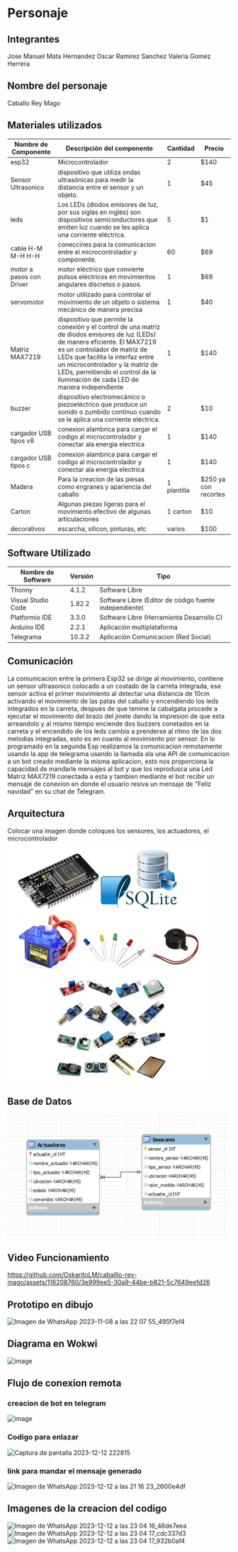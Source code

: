 # Personaje
## Integrantes
Jose Manuel Mata Hernandez
Oscar Ramirez Sanchez
Valeria Gomez Herrera
## Nombre del personaje
Caballo Rey Mago
## Materiales utilizados
| Nombre de Componente   | Descripción del componente | Cantidad | Precio |
|------------------------|-----------------------------|----------|--------|
| esp32                  | Microcontrolador           | 2        | $140    |
| Sensor Ultrasonico           |  dispositivo que utiliza ondas ultrasónicas para medir la distancia entre el sensor y un objeto.| 1        | $45    |
| leds         | Los LEDs (diodos emisores de luz, por sus siglas en inglés) son dispositivos semiconductores que emiten luz cuando se les aplica una corriente eléctrica.| 5       | $1    |
| cable H-M M-H H-H                  | coneccines para la comunicacion entre el microcontrolador y componente.|   60     | $69    |
| motor a pasos con Driver                | motor eléctrico que convierte pulsos eléctricos en movimientos angulares discretos o pasos.| 1       | $69   |
| servomotor | motor utilizado para controlar el movimiento de un objeto o sistema mecánico de manera precisa| 1       | $40   |
| Matriz MAX7219| dispositivo que permite la conexión y el control de una matriz de diodos emisores de luz (LEDs) de manera eficiente. El MAX7219 es un controlador de matriz de LEDs que facilita la interfaz entre un microcontrolador y la matriz de LEDs, permitiendo el control de la iluminación de cada LED de manera independiente | 1        | $140    |
| buzzer| dispositivo electromecánico o piezoeléctrico que produce un sonido o zumbido continuo cuando se le aplica una corriente eléctrica.|   2  | $10    |
| cargador USB tipos v8 | conexion alambrica para cargar el codigo al microcontrolador y conectar ala energia electrica   | 1        | $140    |
| cargador USB tipos c | conexion alambrica para cargar el codigo al microcontrolador y conectar ala energia electrica   | 1        | $140    |
| Madera                 | Para la creacion de las piesas como engranes y apariencia del caballo      | 1 plantilla       | $250 ya con recortes    |
| Carton            | Algunas piezas ligeras para el movimiento efectivo de algunas articulaciones            | 1 carton       | $10   |
| decorativos              | escarcha, silicon, pinturas, etc       | varios       | $100    |



 ## Software Utilizado
|Nombre de Software|Versión|Tipo|
|--|--|--|
|Thonny|4.1.2|Software Libre|
|Visual Studio Code|1.82.2|Software Libre (Editor de código fuente independiente)|
|Platformio IDE|3.3.0|Software Libre (Herramienta Desarrollo C)|
|Arduino IDE|2.2.1|Aplicación multiplataforma|
|Telegrama|10.3.2|Aplicación Comunicacion (Red Social)|


## Comunicación
La comunicacion entre la primera Esp32 se dirige al movimiento, contiene un sensor ultrasonico colocado a un costado de la carreta integrada, ese sensor activa el primer movimiento al detectar una distancia de 10cm activando el movimiento de las patas del caballo y encendiendo los leds integrados en la carreta, despues de que temine la cabalgata procede a ejecutar el movimiento del brazo del jinete dando la impresion de que esta arreandolo y al mismo tiempo enciende dos buzzers conetados en la carreta y el encendido de los leds cambia a prenderse al ritmo de las dos melodias integradas, esto es en cuanto al movimiento por sensor.
En lo programado en la segunda Esp realizamos la comunicacion remotamente usando la app de telegrama usando la llamada ala una API de comunicacion a un bot creado mediante la misma aplicacion, esto nos proporciona la capacidad de mandarle mensajes al bot y que los reprodusca una Led Matriz MAX7219 conectada a esta y tambien mediante el bot recibir un mensaje de conexion en donde el usuario resiva un mensaje de "Feliz navidad" en su chat de Telegram.
## Arquitectura
Colocar una imagen donde coloques los sensores, los actuadores, el microcontrolador
![Imagen de los componentes, la arquitectura](https://github.com/RamiroHerreraX/Personaje/blob/main/imagenes/Arquitectura.jpg?raw=true)

## Base de Datos
![Imagen del modelo relacional de la base de datos](https://github.com/RamiroHerreraX/Personaje/blob/main/imagenes/Modelo%20Relacional%20BD.jpg?raw=true)

## Video Funcionamiento

https://github.com/OskaritoLM/caballlo-rey-mago/assets/116208760/3e999ee5-30a9-44be-b821-5c7649ee1d26


## Prototipo en dibujo
![Imagen de WhatsApp 2023-11-08 a las 22 07 55_495f7ef4](https://github.com/18Manu/Personaje/assets/116208760/d20bba6b-53a1-44a6-b7f2-bc16c7301c58)


## Diagrama en Wokwi
![image](https://github.com/OskaritoLM/caballlo-rey-mago/assets/116208760/7b31bd00-4875-4e54-883b-53685c4a57b0)


## Flujo de conexion remota
### creacion de bot en telegram
![image](https://github.com/OskaritoLM/caballlo-rey-mago/assets/116208760/1d5e96b7-9179-45e8-8b91-a14a67ef500a)

### Codigo para enlazar 
![Captura de pantalla 2023-12-12 222815](https://github.com/OskaritoLM/caballlo-rey-mago/assets/116208760/557a354a-9e1b-4bd8-ab05-b4dafac54546)

### link para mandar el mensaje generado 
![Imagen de WhatsApp 2023-12-12 a las 21 16 23_2600e4df](https://github.com/OskaritoLM/caballlo-rey-mago/assets/116208760/01443951-accd-4f65-a085-f32eb70cdf2b)

## Imagenes de la creacion del codigo
![Imagen de WhatsApp 2023-12-12 a las 23 04 16_46de7eea](https://github.com/OskaritoLM/caballlo-rey-mago/assets/116208760/4675ea54-1ecc-4f92-ab81-e85599b8015f)
![Imagen de WhatsApp 2023-12-12 a las 23 04 17_cdc337d3](https://github.com/OskaritoLM/caballlo-rey-mago/assets/116208760/76763852-bec6-4b71-8b46-06bb631949ea)
![Imagen de WhatsApp 2023-12-12 a las 23 04 17_932b0af4](https://github.com/OskaritoLM/caballlo-rey-mago/assets/116208760/f3d3f7dd-9301-4648-a1f1-9d863260f5f0)



